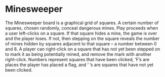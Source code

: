 # Minesweeper

The Minesweeper board is a graphical grid of squares. A certain number of squares, chosen randomly, 
conceal dangerous mines. Play proceeds when a user left-clicks on a square. If that square hides a mine, 
the game is over and the player loses. If not, then stepping on the square reveals the number of mines hidden by squares adjacent
to that square – a number between 0 and 8. A player can right-click on a square that has not
yet been stepped on to mark it as being potentially mined, and remove the mark with another
right-click. Numbers represent squares that have been clicked, ’F’s are
places the player has placed a flag, and ’ ’s are squares that have not yet been clicked.
